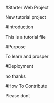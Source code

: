 #Starter Web Project

New tutorial project

#Introduction

This is a tutorial file

#Purpose

To learn and prosper

#Deployment

no thanks

#How To Contribute

Please dont
